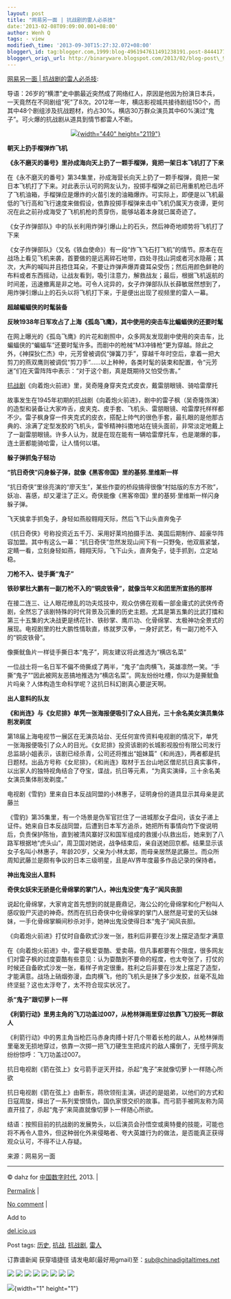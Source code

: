 ```yaml
--- 
layout: post 
title: "网易另一面 | 抗战剧的雷人必杀技" 
date:'2013-02-08T09:09:00.001+08:00' 
author: Wenh Q
tags: - view
modified\_time: '2013-09-30T15:27:32.072+08:00' 
blogger\_id: tag:blogger.com,1999:blog-4961947611491238191.post-8444177393429850949
blogger\_orig\_url: http://binaryware.blogspot.com/2013/02/blog-post\_9101.html
---
```

[网易另一面 |
抗战剧的雷人必杀技](http://feedproxy.google.com/~r/chinagfwblog/~3/Jg9Hmuc7HPU/):

导语：26岁的“横漂”史中鹏最近突然成了网络红人，原因是他因为扮演日本兵，一天竟然在不同剧组“死”了8次。2012年一年，横店影视城共接待剧组150个，而其中48个剧组涉及抗战题材，约占30%。横店30万群众演员其中60%演过“鬼子”。可火爆的抗战剧从道具到情节都雷人不断。

<div style="text-align: center;">

[![](https://meilizhongguo.biz/chinese/files/2013/02/13855.jpg){width="440"
height="2119"}](https://meilizhongguo.biz/chinese/2013/02/%e7%bd%91%e6%98%93%e5%8f%a6%e4%b8%80%e9%9d%a2-%e6%8a%97%e6%88%98%e5%89%a7%e7%9a%84%e9%9b%b7%e4%ba%ba%e5%bf%85%e6%9d%80%e6%8a%80/attachment/13855/)

</div>

**朝天上扔手榴弹炸飞机**

**《永不磨灭的番号》里孙成海向天上扔了一颗手榴弹，竟把一架日本飞机打了下来**

在《永不磨灭的番号》第34集里，孙成海营长向天上扔了一颗手榴弹，竟把一架日本飞机打了下来。对此表示认可的网友认为，投掷手榴弹之前已用重机枪已击坏了飞机油箱，手榴弹应是爆炸的火苗引发的油箱爆炸。可实际上，即便是以飞机最低的飞行高和飞行速度来做假设，依靠投掷手榴弹来击中飞机仍属天方夜谭，更何况在此之前孙成海受了飞机机枪的贯穿伤，能够站着本身就已属奇迹了。

《女子炸弹部队》中的队长利用炸弹引爆山上的石头，然后神奇地顺势将飞机打了下来

《女子炸弹部队》（又名《铁血使命》）有一段“炸飞飞石打飞机”的情节。原本在在战场上看见飞机来袭，首要做的是远离碎石地带，四处寻找山洞或者河水隐蔽；其次，大声的喊叫并且捂住耳朵，不要让炸弹声爆弄聋耳朵受伤；然后用颜色鲜艳的布料或者东西摇动，让战友看到，吸引注意力，解救战友；最后，根据飞机返航的时间差，迅速撤离是非之地。可令人诧异的，女子炸弹部队队长薛敏居然想到了，用炸弹引爆山上的石头以将飞机打下来，于是便出出现了视频里的雷人一幕。

**超越蝙蝠侠的时髦装备**

**反映1938年日军攻占了上海《孤岛飞鹰》，其中使用的突击车比蝙蝠侠的还要时髦**

在网上曝光的《孤岛飞鹰》的片花和剧照中，众多网友发现剧中使用的突击车，比蝙蝠侠的“蝙蝠车”还要时髦许多。而剧中的枪械“M3冲锋枪”更为穿越。除此之外，《神探狄仁杰》中，元芳曾被调侃“弹簧刀手”，穿越千年时空后，拿着一把大剪刀的燕双鹰则被调侃“剪刀手”……以上种种，各类时髦的装束和配置，令“元芳迷”们在天雷阵阵中表示：“对于这个剧，真是既期待又怕受伤害。”

[抗战剧](https://meilizhongguo.biz/chinese/tag/%e6%8a%97%e6%88%98%e5%89%a7/?category=10466 "标签 抗战剧 下的日志")《向着炮火前进》里，吴奇隆身穿夹克式皮衣，戴雷朋眼镜、骑哈雷摩托

故事发生在1945年初期的抗战剧《向着炮火前进》，剧中的雷子枫（吴奇隆饰演）的造型和装备让大家咋舌，皮夹克、皮手套、飞机头、雷朋眼镜、哈雷摩托样样都不少。雷子枫身穿一件夹克式的皮衣，搭配上帅气的很色手套，最扎眼的是他那古典的、涂满了定型发胶的飞机头，雷爷精神抖擞地站在镜头面前，非常淡定地戴上了一副雷朋眼镜。许多人认为，就是在现在能有一辆哈雷摩托车，也是潮爆的事，连土匪都能骑哈雷，让人情何以堪。

**躲子弹抓兔子轻功**

**“抗日奇侠”闪身躲子弹，就像《黑客帝国》里的基努.里维斯一样**

“抗日奇侠”里徐亮演的“廖天生”，某些作耍的桥段搞得很像“村姑版的东方不败”，妖冶、喜感，却又灌注了正义。奇侠能像《黑客帝国》里的基努·里维斯一样闪身躲子弹。

飞天擒拿手抓兔子，身轻如燕般翱翔天际，然后飞下山头直奔兔子

《抗日奇侠》号称投资近五千万、采用好莱坞拍摄手法、美国后期制作、超豪华阵容加盟。其中有这么一幕：“抗日奇侠”忽然发现山间下有一只野兔，他双眉紧皱，定睛一看，立刻身轻如燕，翱翔天际，飞下山头，直奔兔子，徒手抓到，立定站稳。

**刀枪不入、徒手撕“鬼子”**

**铁砂掌杜大鹏有一副刀枪不入的“铜皮铁骨”，就像当年义和团里所宣扬的那样**

在接二连三、让人眼花缭乱的功夫炫技中，观众仿佛在观看一部金庸式的武侠传奇剧，全然忘了该剧特殊的时代背景及沉重的历史主题。尤其是第五集的比武打擂和第三十五集的大决战更是绣花针、铁砂掌、鹰爪功、化骨绵掌、太极神功全景式的展现。电视剧里的杜大鹏性情耿直，练就罗汉拳，一身好武艺，有一副刀枪不入的“铜皮铁骨”。

像撕鱿鱼片一样徒手撕日本“鬼子”，网友建议将此推选为“横店名菜”

一位战士将一名日军不偏不倚撕成了两半，“鬼子”血肉横飞，英雄凛然一笑。“手撕“鬼子””因此被网友恶搞地推选为“横店名菜”。网友纷纷吐槽，你以为是撕鱿鱼片吗亲？人体构造生命科学呢？这抗日科幻剧真心要逆天啊。

**出人意料的队友**

**《和尚连》与《女尼排》单凭一张海报便吸引了众人目光，三十余名美女演员集体削发剃度**

第18届上海电视节一展区在无演员站台、无任何宣传资料电视剧的情况下，单凭一张海报便吸引了众人的目光。《女尼排》投资该剧的长城影视股份有限公司发行总监胡小姐表示，该剧已经杀青，公司还将推出“姐妹篇”《和尚连》，两者都是抗日题材。出品方号称《女尼排》，《和尚连》取材于五台山地区僧尼抗日真实事件，以出家人的独特视角结合了夺宝，谍战，抗日等元素，“为真实演绎，三十余名美女演员集体削发剃度。”

电视剧《雪豹》里来自日本反战同盟的小林惠子，证明身份的道具显示其母亲是武藤兰

《雪豹》第35集里，有一个场景是伪军官拦住了一进城那女子盘问，该女子递上证件。她来自日本反战同盟，后遭到日本军方追杀，她把所有事情向竹下俊说明后，负责保护陈怡，直到被清风寨好汉和国军组成的救援小队救出后，她来到了八路军根据地“虎头山”，周卫国对她说，战争结束后，亲自送她回京都。结果显示该女子名叫小林惠子，年龄20岁，父亲为小林太郞，而母亲居然是武藤兰。而众所周知武藤兰是颇有争议的日本三级明星，且是AV界年度最多作品记录的保持者。

**神出鬼没出人意料**

**奇侠女妖宋无骄是化骨绵掌的掌门人，神出鬼没使“鬼子”闻风丧胆**

说起化骨绵掌，大家肯定首先想到的就是鹿鼎记，海公公的化骨绵掌和化尸粉叫人感叹毁尸灭迹的神奇。然而在抗日奇侠中化骨绵掌的掌门人居然是可爱的天仙妹妹，一手化骨绵掌瞬间秒杀对手，她神出鬼没使得日本“鬼子”闻风丧胆。

《向着炮火前进》打仗时自备欧式沙发一张，胜利后非要在沙发上摆足造型才满意

在《向着炮火前进》中，雷子枫爱耍酷、爱卖萌，但凡事都要有个限度，很多网友们对雷子枫的过度耍酷有些意见：认为耍酷到不要命的程度，也太夸张了，打仗的时候还自备欧式沙发一张，看样子肯定很重。胜利之后非要在沙发上摆足了造型，才能满意。战场上硝烟弥漫，血肉横飞，他的飞机头是抹了多少发胶，丝毫不乱始终坚挺？这也太浮夸了，太不符合现实状况了。

**杀“鬼子”跟切萝卜一样**

**《利箭行动》里男主角的飞刀功盖过007，从枪林弹雨里穿过依靠飞刀投死一群敌人**

《利箭行动》中的男主角当枪匹马赤身肉搏十好几个带着长枪的敌人，从枪林弹雨里毫发无损地穿过，依靠一次掷一把飞刀硬生生把成片的敌人撂倒了，无怪乎网友纷纷惊呼：飞刀功盖过007。

抗日电视剧《箭在弦上》女弓箭手逆天开挂，杀起“鬼子”来就像切萝卜一样随心所欲

抗日电视剧《箭在弦上》由靳东，蒋欣领衔主演，讲述的是姐弟，以他们的方式和日寇周旋，绎出了一系列爱恨情仇，国仇家恨交织的故事。而弓箭手被网友称为简直开挂了，杀起“鬼子”来简直就像切萝卜一样随心所欲。

结语：按照目前的抗战剧的发展势头，以后演员会孙悟空或奥特曼的技能，可能也将不再令人意外，但这种弱化外来侵略者、夸大英雄行为的做法，是否能真正获得观众认可，不得不让人存疑。

来源：网易另一面


------------------------------------------------------------------------

© dahz for [中国数字时代](https://meilizhongguo.biz/chinese), 2013. |

[Permalink](https://meilizhongguo.biz/chinese/2013/02/%e7%bd%91%e6%98%93%e5%8f%a6%e4%b8%80%e9%9d%a2-%e6%8a%97%e6%88%98%e5%89%a7%e7%9a%84%e9%9b%b7%e4%ba%ba%e5%bf%85%e6%9d%80%e6%8a%80/)
|

[No
comment](https://meilizhongguo.biz/chinese/2013/02/%e7%bd%91%e6%98%93%e5%8f%a6%e4%b8%80%e9%9d%a2-%e6%8a%97%e6%88%98%e5%89%a7%e7%9a%84%e9%9b%b7%e4%ba%ba%e5%bf%85%e6%9d%80%e6%8a%80/#comments)
|

Add to

[del.icio.us](http://del.icio.us/post?url=https://meilizhongguo.biz/chinese/2013/02/%e7%bd%91%e6%98%93%e5%8f%a6%e4%b8%80%e9%9d%a2-%e6%8a%97%e6%88%98%e5%89%a7%e7%9a%84%e9%9b%b7%e4%ba%ba%e5%bf%85%e6%9d%80%e6%8a%80/&title=%E7%BD%91%E6%98%93%E5%8F%A6%E4%B8%80%E9%9D%A2%20%7C%20%E6%8A%97%E6%88%98%E5%89%A7%E7%9A%84%E9%9B%B7%E4%BA%BA%E5%BF%85%E6%9D%80%E6%8A%80)





Post tags:
[历史](https://meilizhongguo.biz/chinese/tag/%e5%8e%86%e5%8f%b2/?category=10466),
[抗战](https://meilizhongguo.biz/chinese/tag/%e6%8a%97%e6%88%98/?category=10466),
[抗战剧](https://meilizhongguo.biz/chinese/tag/%e6%8a%97%e6%88%98%e5%89%a7/?category=10466),
[雷人](https://meilizhongguo.biz/chinese/tag/%e9%9b%b7%e4%ba%ba/?category=10466)



订靠谱新闻 获穿墙捷径
请发电邮(最好用gmail)至：sub@chinadigitaltimes.net





<div>

[![](http://feeds.feedburner.com/~ff/chinagfwblog?d=yIl2AUoC8zA)](http://feeds.feedburner.com/~ff/chinagfwblog?a=Jg9Hmuc7HPU:QFW7xI6IvHA:yIl2AUoC8zA)
[![](http://feeds.feedburner.com/~ff/chinagfwblog?i=Jg9Hmuc7HPU:QFW7xI6IvHA:-BTjWOF_DHI)](http://feeds.feedburner.com/~ff/chinagfwblog?a=Jg9Hmuc7HPU:QFW7xI6IvHA:-BTjWOF_DHI)
[![](http://feeds.feedburner.com/~ff/chinagfwblog?i=Jg9Hmuc7HPU:QFW7xI6IvHA:F7zBnMyn0Lo)](http://feeds.feedburner.com/~ff/chinagfwblog?a=Jg9Hmuc7HPU:QFW7xI6IvHA:F7zBnMyn0Lo)
[![](http://feeds.feedburner.com/~ff/chinagfwblog?i=Jg9Hmuc7HPU:QFW7xI6IvHA:V_sGLiPBpWU)](http://feeds.feedburner.com/~ff/chinagfwblog?a=Jg9Hmuc7HPU:QFW7xI6IvHA:V_sGLiPBpWU)
[![](http://feeds.feedburner.com/~ff/chinagfwblog?d=qj6IDK7rITs)](http://feeds.feedburner.com/~ff/chinagfwblog?a=Jg9Hmuc7HPU:QFW7xI6IvHA:qj6IDK7rITs)
[![](http://feeds.feedburner.com/~ff/chinagfwblog?d=l6gmwiTKsz0)](http://feeds.feedburner.com/~ff/chinagfwblog?a=Jg9Hmuc7HPU:QFW7xI6IvHA:l6gmwiTKsz0)
[![](http://feeds.feedburner.com/~ff/chinagfwblog?i=Jg9Hmuc7HPU:QFW7xI6IvHA:gIN9vFwOqvQ)](http://feeds.feedburner.com/~ff/chinagfwblog?a=Jg9Hmuc7HPU:QFW7xI6IvHA:gIN9vFwOqvQ)
[![](http://feeds.feedburner.com/~ff/chinagfwblog?d=TzevzKxY174)](http://feeds.feedburner.com/~ff/chinagfwblog?a=Jg9Hmuc7HPU:QFW7xI6IvHA:TzevzKxY174)

</div>

![](http://feeds.feedburner.com/~r/chinagfwblog/~4/Jg9Hmuc7HPU){width="1"
height="1"}
